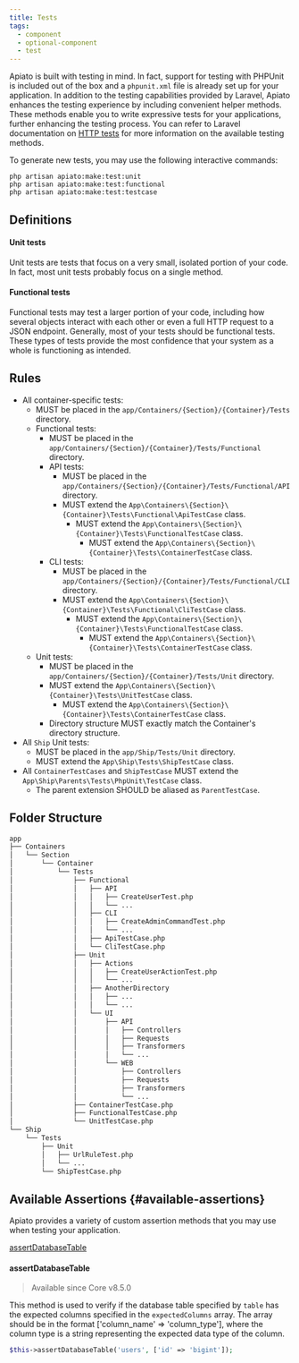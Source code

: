 ```yaml
---
title: Tests
tags:
  - component
  - optional-component
  - test
---
```


Apiato is built with testing in mind.
In fact,
support for testing with PHPUnit is included out of the box
and a `phpunit.xml` file is already set up for your application.
In addition to the testing capabilities provided by Laravel,
Apiato enhances the testing experience by including convenient helper methods.
These methods enable you to write expressive tests for your applications, further enhancing the testing process.
You can refer to Laravel documentation on [HTTP tests](https://laravel.com/docs/http-tests) for more information on the available testing methods.

To generate new tests, you may use the following interactive commands:

```
php artisan apiato:make:test:unit
php artisan apiato:make:test:functional
php artisan apiato:make:test:testcase
```

## Definitions

#### Unit tests
Unit tests are tests that focus on a very small, isolated portion of your code.
In fact, most unit tests probably focus on a single method.

#### Functional tests
Functional tests may test a larger portion of your code,
including how several objects interact with each other or even a full HTTP request to a JSON endpoint.
Generally, most of your tests should be functional tests.
These types of tests provide the most confidence that your system as a whole is functioning as intended.

## Rules

- All container-specific tests:
  - MUST be placed in the `app/Containers/{Section}/{Container}/Tests` directory.
  - Functional tests:
    - MUST be placed in the `app/Containers/{Section}/{Container}/Tests/Functional` directory.
    - API tests:
      - MUST be placed in the `app/Containers/{Section}/{Container}/Tests/Functional/API` directory.
      - MUST extend the `App\Containers\{Section}\{Container}\Tests\Functional\ApiTestCase` class.
        - MUST extend the `App\Containers\{Section}\{Container}\Tests\FunctionalTestCase` class.
          - MUST extend the `App\Containers\{Section}\{Container}\Tests\ContainerTestCase` class.
    - CLI tests:
      - MUST be placed in the `app/Containers/{Section}/{Container}/Tests/Functional/CLI` directory.
      - MUST extend the `App\Containers\{Section}\{Container}\Tests\Functional\CliTestCase` class.
        - MUST extend the `App\Containers\{Section}\{Container}\Tests\FunctionalTestCase` class.
          - MUST extend the `App\Containers\{Section}\{Container}\Tests\ContainerTestCase` class.
  - Unit tests:
    - MUST be placed in the `app/Containers/{Section}/{Container}/Tests/Unit` directory.
    - MUST extend the `App\Containers\{Section}\{Container}\Tests\UnitTestCase` class.
      - MUST extend the `App\Containers\{Section}\{Container}\Tests\ContainerTestCase` class.
    - Directory structure MUST exactly match the Container's directory structure.
- All `Ship` Unit tests:
  - MUST be placed in the `app/Ship/Tests/Unit` directory.
  - MUST extend the `App\Ship\Tests\ShipTestCase` class.
- All `ContainerTestCases` and `ShipTestCase` MUST extend the `App\Ship\Parents\Tests\PhpUnit\TestCase` class.
  - The parent extension SHOULD be aliased as `ParentTestCase`.

## Folder Structure

```markdown
app
├── Containers
│   └── Section
│       └── Container
│           └── Tests
│               ├── Functional
│               │   ├── API
│               │   │   ├── CreateUserTest.php
│               │   │   └── ...
│               │   ├── CLI
│               │   │   ├── CreateAdminCommandTest.php
│               │   │   └── ...
│               │   ├── ApiTestCase.php
│               │   └── CliTestCase.php
│               ├── Unit 
│               │   ├── Actions
│               │   │   ├── CreateUserActionTest.php
│               │   │   └── ...
│               │   ├── AnotherDirectory
│               │   │   ├── ...
│               │   │   └── ...
│               │   └── UI
│               │       ├── API
│               │       │   ├── Controllers
│               │       │   ├── Requests
│               │       │   ├── Transformers
│               │       │   └── ...
│               │       └── WEB
│               │           ├── Controllers
│               │           ├── Requests
│               │           ├── Transformers
│               │           └── ...
│               ├── ContainerTestCase.php
│               ├── FunctionalTestCase.php
│               └── UnitTestCase.php
└── Ship
    └── Tests
        ├── Unit
        │   ├── UrlRuleTest.php
        │   └── ...
        └── ShipTestCase.php
```

## Available Assertions {#available-assertions}

Apiato provides a variety of custom assertion methods that you may use when testing your application.

[assertDatabaseTable](#assertDatabaseTable)  

#### assertDatabaseTable
> Available since Core v8.5.0

This method is used
to verify
if the database table specified by `table` has the expected columns specified in the `expectedColumns` array.
The array should be in the format ['column_name' => 'column_type'],
where the column type is a string representing the expected data type of the column.

```php
$this->assertDatabaseTable('users', ['id' => 'bigint']);
```
